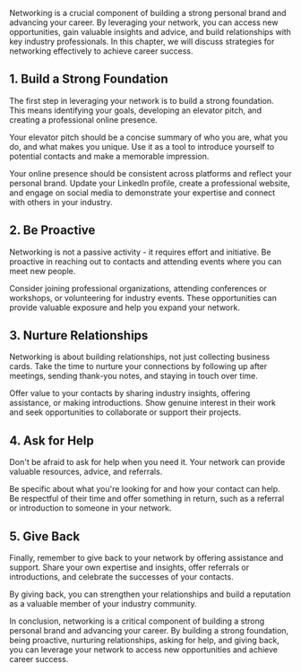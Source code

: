 
Networking is a crucial component of building a strong personal brand and advancing your career. By leveraging your network, you can access new opportunities, gain valuable insights and advice, and build relationships with key industry professionals. In this chapter, we will discuss strategies for networking effectively to achieve career success.

1\. Build a Strong Foundation
----------------------------

The first step in leveraging your network is to build a strong foundation. This means identifying your goals, developing an elevator pitch, and creating a professional online presence.

Your elevator pitch should be a concise summary of who you are, what you do, and what makes you unique. Use it as a tool to introduce yourself to potential contacts and make a memorable impression.

Your online presence should be consistent across platforms and reflect your personal brand. Update your LinkedIn profile, create a professional website, and engage on social media to demonstrate your expertise and connect with others in your industry.

2\. Be Proactive
---------------

Networking is not a passive activity - it requires effort and initiative. Be proactive in reaching out to contacts and attending events where you can meet new people.

Consider joining professional organizations, attending conferences or workshops, or volunteering for industry events. These opportunities can provide valuable exposure and help you expand your network.

3\. Nurture Relationships
------------------------

Networking is about building relationships, not just collecting business cards. Take the time to nurture your connections by following up after meetings, sending thank-you notes, and staying in touch over time.

Offer value to your contacts by sharing industry insights, offering assistance, or making introductions. Show genuine interest in their work and seek opportunities to collaborate or support their projects.

4\. Ask for Help
---------------

Don't be afraid to ask for help when you need it. Your network can provide valuable resources, advice, and referrals.

Be specific about what you're looking for and how your contact can help. Be respectful of their time and offer something in return, such as a referral or introduction to someone in your network.

5\. Give Back
------------

Finally, remember to give back to your network by offering assistance and support. Share your own expertise and insights, offer referrals or introductions, and celebrate the successes of your contacts.

By giving back, you can strengthen your relationships and build a reputation as a valuable member of your industry community.

In conclusion, networking is a critical component of building a strong personal brand and advancing your career. By building a strong foundation, being proactive, nurturing relationships, asking for help, and giving back, you can leverage your network to access new opportunities and achieve career success.
